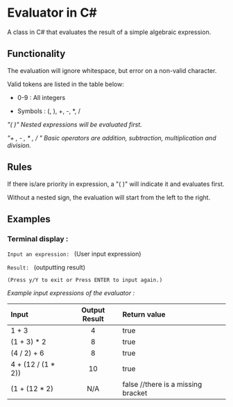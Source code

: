 #  Evaluator in C# 
A class in C# that evaluates the result of a simple algebraic expression.


## Functionality

The evaluation will ignore whitespace, but error on a non-valid character.

Valid tokens are listed in the table below:

- 0-9	:  All integers

- Symbols : (, ), +, -, *, /

*"( )" Nested expressions will be evaluated first.*

*"+ , - , \* , / " Basic operators are addition, subtraction, multiplication and division.*

## Rules

If there is/are priority in expression, a "( )" will indicate it and evaluates first.

Without a nested sign, the evaluation will start from the left to the right.

## Examples
### Terminal display :
`Input an expression: ` (User input expression)

`Result: ` (outputting result)

`(Press y/Y to exit or Press ENTER to input again.)`

*Example input expressions of the evaluator :*

|Input	             |Output Result	     |Return value|
|:-------------------|:-----------:|:----------|
| 1 + 3 |	                4|	          true|
| (1 + 3) * 2 |	          8 |        	true|
| (4 / 2) + 6	|          8	 |         true|
| 4 + (12 / (1 * 2)) |	 10	  |       true|
| (1 + (12 * 2) |	       N/A	 |       false //there is a missing bracket|
